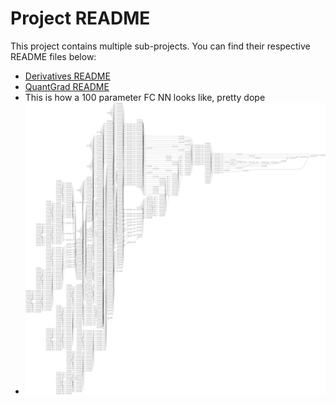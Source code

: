 # Project README

This project contains multiple sub-projects. You can find their respective README files below:

- [Derivatives README](./Derivatives/README.md)
- [QuantGrad README](./QuantGrad/README.md)
- This is how a 100 parameter FC NN looks like, pretty dope
- ![This is how a 100 parameter FC NN looks like](./This%20is%20how%20a%20100%20parameter%20FC%20NN%20looks%20like%20.svg)